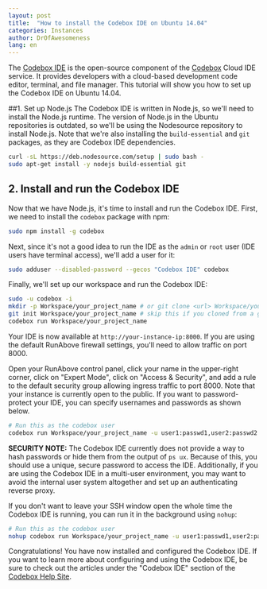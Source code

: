 ```yaml
---
layout: post
title:  "How to install the Codebox IDE on Ubuntu 14.04"
categories: Instances
author: DrOfAwesomeness
lang: en
---
```


The [Codebox IDE](https://github.com/CodeboxIDE/codebox) is the open-source 
component of the [Codebox](https://www.codebox.io/) Cloud IDE service. It 
provides developers with a cloud-based development code editor, terminal, and 
file manager. This tutorial will show you how to set up the Codebox IDE on 
Ubuntu 14.04.

##1. Set up Node.js
The Codebox IDE is written in Node.js, so we'll need to install the Node.js 
runtime. The version of Node.js in the Ubuntu repositories is outdated, so 
we'll be using the Nodesource repository to install Node.js. Note that we're 
also installing the `build-essential` and `git` packages, as they are Codebox 
IDE dependencies.

```bash
curl -sL https://deb.nodesource.com/setup | sudo bash -
sudo apt-get install -y nodejs build-essential git
```

## 2. Install and run the Codebox IDE
Now that we have Node.js, it's time to install and run the Codebox IDE. First, 
we need to install the `codebox` package with npm:

```bash
sudo npm install -g codebox
```

Next, since it's not a good idea to run the IDE as the `admin` or `root` user 
(IDE users have terminal access), we'll add a user for it:

```bash
sudo adduser --disabled-password --gecos "Codebox IDE" codebox
```

Finally, we'll set up our workspace and run the Codebox IDE:

```bash
sudo -u codebox -i
mkdir -p Workspace/your_project_name # or git clone <url> Workspace/your_project_name
git init Workspace/your_project_name # skip this if you cloned from a git repository in the last command
codebox run Workspace/your_project_name
```

Your IDE is now available at `http://your-instance-ip:8000`. If you are using 
the default RunAbove firewall settings, you'll need to allow traffic on port 
8000.

Open your RunAbove control panel, click your name in the upper-right corner, 
click on "Expert Mode", click on "Access & Security", and add a rule to the 
default security group allowing ingress traffic to port 8000. Note that your 
instance is currently open to the public. If you want to password-protect your 
IDE, you can specify usernames and passwords as shown below.

```bash
# Run this as the codebox user
codebox run Workspace/your_project_name -u user1:passwd1,user2:passwd2
```

**SECURITY NOTE:** The Codebox IDE currently does not provide a way to hash 
passwords or hide them from the output of `ps ux`. Because of this, you should 
use a unique, secure password to access the IDE. Additionally, if you are using 
the Codebox IDE in a multi-user environment, you may want to avoid the internal 
user system altogether and set up an authenticating reverse proxy.

If you don't want to leave your SSH window open the whole time the Codebox IDE 
is running, you can run it in the background using `nohup`:

```bash
# Run this as the codebox user
nohup codebox run Workspace/your_project_name -u user1:passwd1,user2:passwd2 &
```

Congratulations! You have now installed and configured the Codebox IDE. If you 
want to learn more about configuring and using the Codebox IDE, be sure to 
check out the articles under the "Codebox IDE" section of the [Codebox Help 
Site](http://help.codebox.io/).

